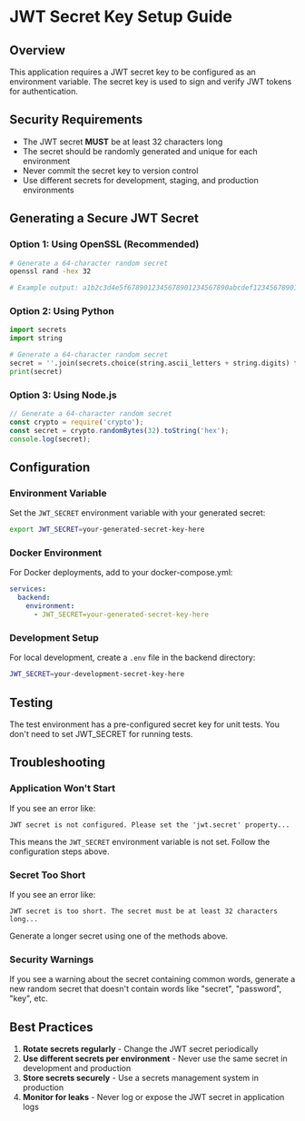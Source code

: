 # JWT Secret Key Setup Guide

## Overview
This application requires a JWT secret key to be configured as an environment variable. The secret key is used to sign and verify JWT tokens for authentication.

## Security Requirements
- The JWT secret **MUST** be at least 32 characters long
- The secret should be randomly generated and unique for each environment
- Never commit the secret key to version control
- Use different secrets for development, staging, and production environments

## Generating a Secure JWT Secret

### Option 1: Using OpenSSL (Recommended)
```bash
# Generate a 64-character random secret
openssl rand -hex 32

# Example output: a1b2c3d4e5f6789012345678901234567890abcdef123456789012345678901234
```

### Option 2: Using Python
```python
import secrets
import string

# Generate a 64-character random secret
secret = ''.join(secrets.choice(string.ascii_letters + string.digits) for _ in range(64))
print(secret)
```

### Option 3: Using Node.js
```javascript
// Generate a 64-character random secret
const crypto = require('crypto');
const secret = crypto.randomBytes(32).toString('hex');
console.log(secret);
```

## Configuration

### Environment Variable
Set the `JWT_SECRET` environment variable with your generated secret:

```bash
export JWT_SECRET=your-generated-secret-key-here
```

### Docker Environment
For Docker deployments, add to your docker-compose.yml:

```yaml
services:
  backend:
    environment:
      - JWT_SECRET=your-generated-secret-key-here
```

### Development Setup
For local development, create a `.env` file in the backend directory:

```bash
JWT_SECRET=your-development-secret-key-here
```

## Testing
The test environment has a pre-configured secret key for unit tests. You don't need to set JWT_SECRET for running tests.

## Troubleshooting

### Application Won't Start
If you see an error like:
```
JWT secret is not configured. Please set the 'jwt.secret' property...
```

This means the `JWT_SECRET` environment variable is not set. Follow the configuration steps above.

### Secret Too Short
If you see an error like:
```
JWT secret is too short. The secret must be at least 32 characters long...
```

Generate a longer secret using one of the methods above.

### Security Warnings
If you see a warning about the secret containing common words, generate a new random secret that doesn't contain words like "secret", "password", "key", etc.

## Best Practices
1. **Rotate secrets regularly** - Change the JWT secret periodically
2. **Use different secrets per environment** - Never use the same secret in development and production
3. **Store secrets securely** - Use a secrets management system in production
4. **Monitor for leaks** - Never log or expose the JWT secret in application logs
